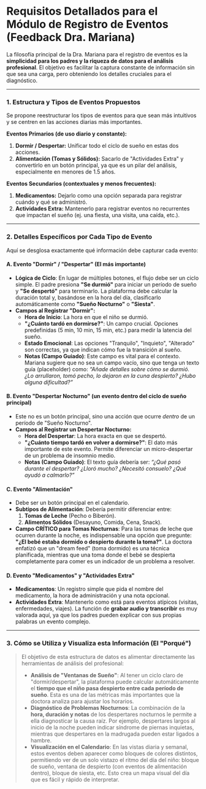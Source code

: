 # Requisitos Detallados para el Módulo de Registro de Eventos (Feedback Dra. Mariana)

La filosofía principal de la Dra. Mariana para el registro de eventos es la **simplicidad para los padres y la riqueza de datos para el análisis profesional**. El objetivo es facilitar la captura constante de información sin que sea una carga, pero obteniendo los detalles cruciales para el diagnóstico.

---

### 1. Estructura y Tipos de Eventos Propuestos

Se propone reestructurar los tipos de eventos para que sean más intuitivos y se centren en las acciones diarias más importantes.

**Eventos Primarios (de uso diario y constante):**
1.  **Dormir / Despertar:** Unificar todo el ciclo de sueño en estas dos acciones.
2.  **Alimentación (Tomas y Sólidos):** Sacarlo de "Actividades Extra" y convertirlo en un botón principal, ya que es un pilar del análisis, especialmente en menores de 1.5 años.

**Eventos Secundarios (contextuales y menos frecuentes):**
1.  **Medicamentos:** Dejarlo como una opción separada para registrar cuándo y qué se administró.
2.  **Actividades Extra:** Mantenerlo para registrar eventos no recurrentes que impactan el sueño (ej. una fiesta, una visita, una caída, etc.).

---

### 2. Detalles Específicos por Cada Tipo de Evento

Aquí se desglosa exactamente qué información debe capturar cada evento:

#### A. Evento "Dormir" / "Despertar" (El más importante)
* **Lógica de Ciclo**: En lugar de múltiples botones, el flujo debe ser un ciclo simple. El padre presiona **"Se durmió"** para iniciar un período de sueño y **"Se despertó"** para terminarlo. La plataforma debe calcular la duración total y, basándose en la hora del día, clasificarlo automáticamente como **"Sueño Nocturno"** o **"Siesta"**.
* **Campos al Registrar "Dormir":**
    -   **Hora de Inicio**: La hora en que el niño se durmió.
    -   **"¿Cuánto tardó en dormirse?"**: Un campo crucial. Opciones predefinidas (5 min, 10 min, 15 min, etc.) para medir la latencia del sueño.
    -   **Estado Emocional**: Las opciones "Tranquilo", "Inquieto", "Alterado" son correctas, ya que indican cómo fue la transición al sueño.
    -   **Notas (Campo Guiado)**: Este campo es vital para el contexto. Mariana sugiere que no sea un campo vacío, sino que tenga un texto guía (placeholder) como: *“Añade detalles sobre cómo se durmió. ¿Lo arrullaron, tomó pecho, lo dejaron en la cuna despierto? ¿Hubo alguna dificultad?”*

#### B. Evento "Despertar Nocturno" (un evento dentro del ciclo de sueño principal)
* Este no es un botón principal, sino una acción que ocurre *dentro* de un período de "Sueño Nocturno".
* **Campos al Registrar un Despertar Nocturno:**
    -   **Hora del Despertar**: La hora exacta en que se despertó.
    -   **"¿Cuánto tiempo tardó en volver a dormirse?"**: El dato más importante de este evento. Permite diferenciar un micro-despertar de un problema de insomnio medio.
    -   **Notas (Campo Guiado)**: El texto guía debería ser: *“¿Qué pasó durante el despertar? ¿Lloró mucho? ¿Necesitó consuelo? ¿Qué ayudó a calmarlo?”*

#### C. Evento "Alimentación"
* Debe ser un botón principal en el calendario.
* **Subtipos de Alimentación**: Debería permitir diferenciar entre:
    1.  **Tomas de Leche** (Pecho o Biberón).
    2.  **Alimentos Sólidos** (Desayuno, Comida, Cena, Snack).
* **Campo CRÍTICO para Tomas Nocturnas**: Para las tomas de leche que ocurren durante la noche, es indispensable una opción que pregunte: **"¿El bebé estaba dormido o despierto durante la toma?"**. La doctora enfatizó que un "dream feed" (toma dormido) es una técnica planificada, mientras que una toma donde el bebé se despierta completamente para comer es un indicador de un problema a resolver.

#### D. Evento "Medicamentos" y "Actividades Extra"
* **Medicamentos**: Un registro simple que pida el nombre del medicamento, la hora de administración y una nota opcional.
* **Actividades Extra**: Mantenerlo como está para eventos atípicos (visitas, enfermedades, viajes). La función de **grabar audio y transcribir** es muy valorada aquí, ya que los padres pueden explicar con sus propias palabras un evento complejo.

---

### 3. Cómo se Utiliza y Visualiza esta Información (El "Porqué")

> El objetivo de esta estructura de datos es alimentar directamente las herramientas de análisis del profesional:
>
> * **Análisis de "Ventanas de Sueño"**: Al tener un ciclo claro de "dormir/despertar", la plataforma puede calcular automáticamente el **tiempo que el niño pasa despierto entre cada período de sueño**. Esta es una de las métricas más importantes que la doctora analiza para ajustar los horarios.
> * **Diagnóstico de Problemas Nocturnos**: La combinación de la **hora, duración y notas** de los despertares nocturnos le permite a ella diagnosticar la causa raíz. Por ejemplo, despertares largos al inicio de la noche pueden indicar síndrome de piernas inquietas, mientras que despertares en la madrugada pueden estar ligados a hambre.
> * **Visualización en el Calendario**: En las vistas diaria y semanal, estos eventos deben aparecer como bloques de colores distintos, permitiendo ver de un solo vistazo el ritmo del día del niño: bloque de sueño, ventana de despierto (con eventos de alimentación dentro), bloque de siesta, etc. Esto crea un mapa visual del día que es fácil y rápido de interpretar.